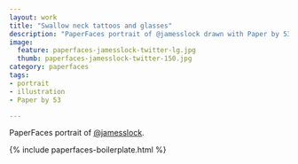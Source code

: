 ```yaml
---
layout: work
title: "Swallow neck tattoos and glasses"
description: "PaperFaces portrait of @jamesslock drawn with Paper by 53 on an iPad."
image: 
  feature: paperfaces-jamesslock-twitter-lg.jpg
  thumb: paperfaces-jamesslock-twitter-150.jpg
category: paperfaces
tags: 
- portrait
- illustration
- Paper by 53

---
```


PaperFaces portrait of [@jamesslock](http://twitter.com/jamesslock).

{% include paperfaces-boilerplate.html %}